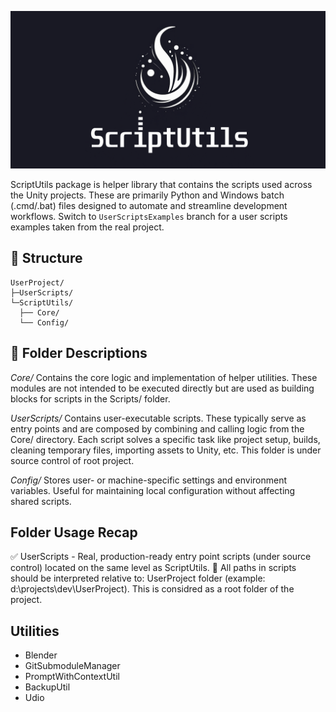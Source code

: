 ![project logo](doc-assets/repository-open-graph-cover.png)

ScriptUtils package is helper library that contains the scripts used across the Unity projects. These are primarily Python and Windows batch (.cmd/.bat) files designed to automate and streamline development workflows.
Switch to `UserScriptsExamples` branch for a user scripts examples taken from the real project.


## 📁 Structure

```
UserProject/ 
├─UserScripts/    
└─ScriptUtils/ 
  ├── Core/       
  └── Config/
```

## 📂 Folder Descriptions

*Core/* 
Contains the core logic and implementation of helper utilities. These modules are not intended to be executed directly but are used as building blocks for scripts in the Scripts/ folder.

*UserScripts/*
Contains user-executable scripts. These typically serve as entry points and are composed by combining and calling logic from the Core/ directory. Each script solves a specific task like project setup, builds, cleaning temporary files, importing assets to Unity, etc. This folder is under source control of root project.

*Config/*
Stores user- or machine-specific settings and environment variables. Useful for maintaining local configuration without affecting shared scripts.

## Folder Usage Recap
✅ UserScripts - Real, production-ready entry point scripts (under source control) located on the same level as ScriptUtils.
📌 All paths in scripts should be interpreted relative to: UserProject folder (example: d:\projects\dev\UserProject). This is considred as a root folder of the project.


## Utilities
- Blender
- GitSubmoduleManager
- PromptWithContextUtil
- BackupUtil 
- Udio
